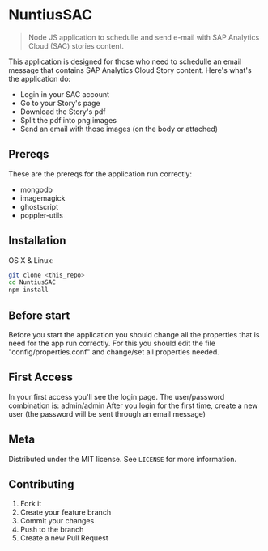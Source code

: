 # NuntiusSAC
> Node JS application to schedulle and send e-mail with SAP Analytics Cloud (SAC) stories content.

This application is designed for those who need to schedulle an email message that contains SAP Analytics Cloud Story content. Here's what's the application do: 

- Login in your SAC account
- Go to your Story's page
- Download the Story's pdf
- Split the pdf into png images
- Send an email with those images (on the body or attached)

## Prereqs

These are the prereqs for the application run correctly:

- mongodb
- imagemagick
- ghostscript
- poppler-utils


## Installation

OS X & Linux:

```sh
git clone <this_repo>
cd NuntiusSAC
npm install
```

## Before start
Before you start the application you should change all the properties that is need for the app run correctly. For this you should edit the file "config/properties.conf" and change/set all properties needed.

## First Access
In your first access you'll see the login page. The user/password combination is: admin/admin
After you login for the first time, create a new user (the password will be sent through an email message)

## Meta

Distributed under the MIT license. See ``LICENSE`` for more information.

## Contributing

1. Fork it
2. Create your feature branch
3. Commit your changes
4. Push to the branch
5. Create a new Pull Request
